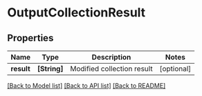 # OutputCollectionResult

## Properties
Name | Type | Description | Notes
------------ | ------------- | ------------- | -------------
**result** | **[String]** | Modified collection result | [optional] 

[[Back to Model list]](../README.md#documentation-for-models) [[Back to API list]](../README.md#documentation-for-api-endpoints) [[Back to README]](../README.md)


